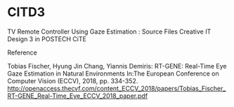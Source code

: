# CITD3
TV Remote Controller Using Gaze Estimation : Source Files
Creative IT Design 3 in POSTECH CiTE

Reference 

Tobias Fischer, Hyung Jin Chang, Yiannis Demiris: RT-GENE: Real-Time Eye Gaze Estimation in Natural Environments In:The European Conference on Computer Vision (ECCV), 2018, pp. 334-352. http://openaccess.thecvf.com/content_ECCV_2018/papers/Tobias_Fischer_RT-GENE_Real-Time_Eye_ECCV_2018_paper.pdf
